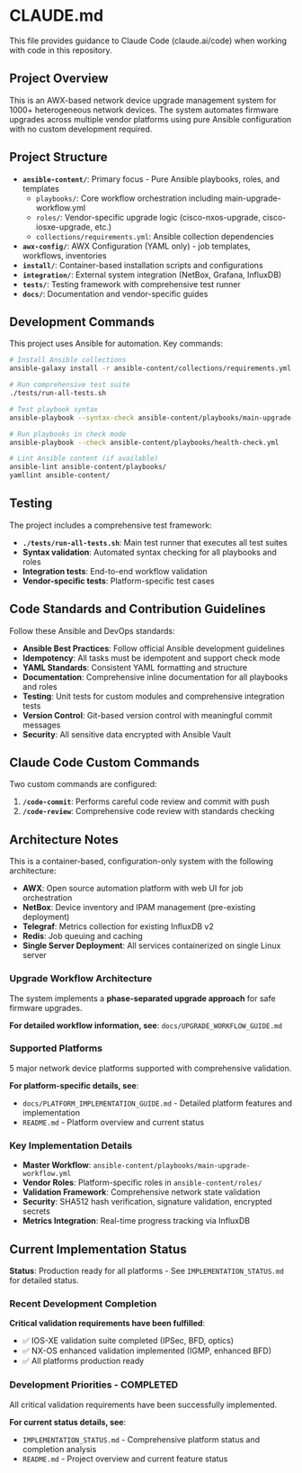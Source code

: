 # CLAUDE.md

This file provides guidance to Claude Code (claude.ai/code) when working with code in this repository.

## Project Overview

This is an AWX-based network device upgrade management system for 1000+ heterogeneous network devices. The system automates firmware upgrades across multiple vendor platforms using pure Ansible configuration with no custom development required.

## Project Structure

- **`ansible-content/`**: Primary focus - Pure Ansible playbooks, roles, and templates
  - `playbooks/`: Core workflow orchestration including main-upgrade-workflow.yml
  - `roles/`: Vendor-specific upgrade logic (cisco-nxos-upgrade, cisco-iosxe-upgrade, etc.)
  - `collections/requirements.yml`: Ansible collection dependencies
- **`awx-config/`**: AWX Configuration (YAML only) - job templates, workflows, inventories
- **`install/`**: Container-based installation scripts and configurations
- **`integration/`**: External system integration (NetBox, Grafana, InfluxDB)
- **`tests/`**: Testing framework with comprehensive test runner
- **`docs/`**: Documentation and vendor-specific guides

## Development Commands

This project uses Ansible for automation. Key commands:

```bash
# Install Ansible collections
ansible-galaxy install -r ansible-content/collections/requirements.yml --force

# Run comprehensive test suite
./tests/run-all-tests.sh

# Test playbook syntax
ansible-playbook --syntax-check ansible-content/playbooks/main-upgrade-workflow.yml

# Run playbooks in check mode
ansible-playbook --check ansible-content/playbooks/health-check.yml

# Lint Ansible content (if available)
ansible-lint ansible-content/playbooks/
yamllint ansible-content/
```

## Testing

The project includes a comprehensive test framework:
- **`./tests/run-all-tests.sh`**: Main test runner that executes all test suites
- **Syntax validation**: Automated syntax checking for all playbooks and roles
- **Integration tests**: End-to-end workflow validation
- **Vendor-specific tests**: Platform-specific test cases

## Code Standards and Contribution Guidelines

Follow these Ansible and DevOps standards:

- **Ansible Best Practices**: Follow official Ansible development guidelines
- **Idempotency**: All tasks must be idempotent and support check mode
- **YAML Standards**: Consistent YAML formatting and structure
- **Documentation**: Comprehensive inline documentation for all playbooks and roles
- **Testing**: Unit tests for custom modules and comprehensive integration tests
- **Version Control**: Git-based version control with meaningful commit messages
- **Security**: All sensitive data encrypted with Ansible Vault

## Claude Code Custom Commands

Two custom commands are configured:

1. **`/code-commit`**: Performs careful code review and commit with push
2. **`/code-review`**: Comprehensive code review with standards checking

## Architecture Notes

This is a container-based, configuration-only system with the following architecture:
- **AWX**: Open source automation platform with web UI for job orchestration
- **NetBox**: Device inventory and IPAM management (pre-existing deployment)
- **Telegraf**: Metrics collection for existing InfluxDB v2
- **Redis**: Job queuing and caching
- **Single Server Deployment**: All services containerized on single Linux server

### Upgrade Workflow Architecture

The system implements a **phase-separated upgrade approach** for safe firmware upgrades.

**For detailed workflow information, see**: `docs/UPGRADE_WORKFLOW_GUIDE.md`

### Supported Platforms

5 major network device platforms supported with comprehensive validation.

**For platform-specific details, see**:
- `docs/PLATFORM_IMPLEMENTATION_GUIDE.md` - Detailed platform features and implementation
- `README.md` - Platform overview and current status

### Key Implementation Details

- **Master Workflow**: `ansible-content/playbooks/main-upgrade-workflow.yml`
- **Vendor Roles**: Platform-specific roles in `ansible-content/roles/`
- **Validation Framework**: Comprehensive network state validation
- **Security**: SHA512 hash verification, signature validation, encrypted secrets
- **Metrics Integration**: Real-time progress tracking via InfluxDB

## Current Implementation Status

**Status**: Production ready for all platforms - See `IMPLEMENTATION_STATUS.md` for detailed status.

### Recent Development Completion

**Critical validation requirements have been fulfilled**:
- ✅ IOS-XE validation suite completed (IPSec, BFD, optics)
- ✅ NX-OS enhanced validation implemented (IGMP, enhanced BFD)
- ✅ All platforms production ready

### Development Priorities - COMPLETED
All critical validation requirements have been successfully implemented.

**For current status details, see**:
- `IMPLEMENTATION_STATUS.md` - Comprehensive platform status and completion analysis
- `README.md` - Project overview and current feature status